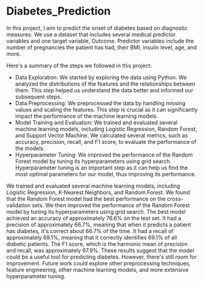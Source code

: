 # Diabetes_Prediction
In this project, I aim to predict the onset of diabetes based on diagnostic measures. We use a dataset that includes several medical predictor variables and one target variable, Outcome. Predictor variables include the number of pregnancies the patient has had, their BMI, insulin level, age, and more.

Here's a summary of the steps we followed in this project:

* Data Exploration: We started by exploring the data using Python. We analyzed the distributions of the features and the relationships between them. This step helped us understand the data better and informed our subsequent steps.
* Data Preprocessing: We preprocessed the data by handling missing values and scaling the features. This step is crucial as it can significantly impact the performance of the machine learning models.
* Model Training and Evaluation: We trained and evaluated several machine learning models, including Logistic Regression, Random Forest, and Support Vector Machine. We calculated several metrics, such as accuracy, precision, recall, and F1 score, to evaluate the performance of the models.
* Hyperparameter Tuning: We improved the performance of the Random Forest model by tuning its hyperparameters using grid search. Hyperparameter tuning is an important step as it can help us find the most optimal parameters for our model, thus improving its performance.

We trained and evaluated several machine learning models, including Logistic Regression, K-Nearest Neighbors, and Random Forest. We found that the Random Forest model had the best performance on the cross-validation sets. We then improved the performance of the Random Forest model by tuning its hyperparameters using grid search.
The best model achieved an accuracy of approximately 76.6% on the test set. It had a precision of approximately 66.7%, meaning that when it predicts a patient has diabetes, it's correct about 66.7% of the time. It had a recall of approximately 69.1%, meaning that it correctly identifies 69.1% of all diabetic patients. The F1 score, which is the harmonic mean of precision and recall, was approximately 67.9%.
These results suggest that the model could be a useful tool for predicting diabetes. However, there's still room for improvement. Future work could explore other preprocessing techniques, feature engineering, other machine learning models, and more extensive hyperparameter tuning.
